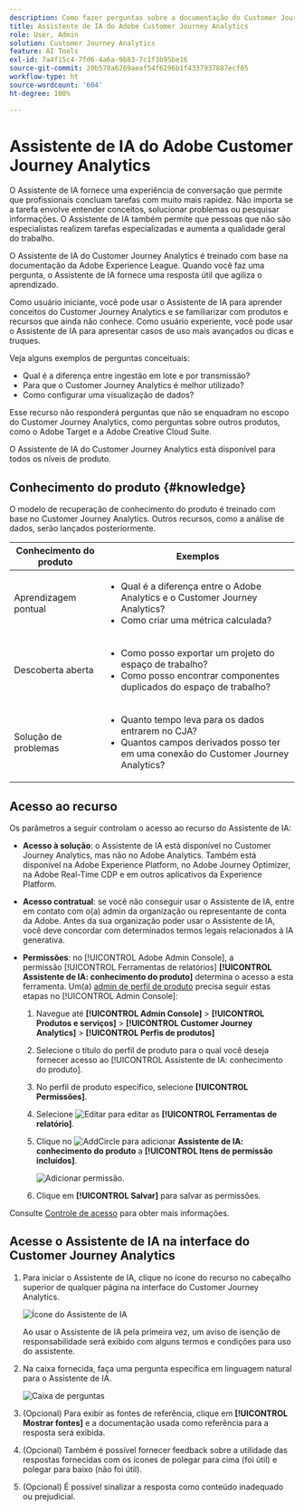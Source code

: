 ```yaml
---
description: Como fazer perguntas sobre a documentação do Customer Journey Analytics
title: Assistente de IA do Adobe Customer Journey Analytics
role: User, Admin
solution: Customer Journey Analytics
feature: AI Tools
exl-id: 7a4f15c4-7fd6-4a6a-9b83-7c1f3b95be16
source-git-commit: 20b578a6269aeaf54f6296b1f4337937887ecf05
workflow-type: ht
source-wordcount: '604'
ht-degree: 100%

---
```



# Assistente de IA do Adobe Customer Journey Analytics

O Assistente de IA fornece uma experiência de conversação que permite que profissionais concluam tarefas com muito mais rapidez. Não importa se a tarefa envolve entender conceitos, solucionar problemas ou pesquisar informações. O Assistente de IA também permite que pessoas que não são especialistas realizem tarefas especializadas e aumenta a qualidade geral do trabalho.

O Assistente de IA do Customer Journey Analytics é treinado com base na documentação da Adobe Experience League. Quando você faz uma pergunta, o Assistente de IA fornece uma resposta útil que agiliza o aprendizado.

Como usuário iniciante, você pode usar o Assistente de IA para aprender conceitos do Customer Journey Analytics e se familiarizar com produtos e recursos que ainda não conhece. Como usuário experiente, você pode usar o Assistente de IA para apresentar casos de uso mais avançados ou dicas e truques.

Veja alguns exemplos de perguntas conceituais:

* Qual é a diferença entre ingestão em lote e por transmissão?
* Para que o Customer Journey Analytics é melhor utilizado?
* Como configurar uma visualização de dados?

Esse recurso não responderá perguntas que não se enquadram no escopo do Customer Journey Analytics, como perguntas sobre outros produtos, como o Adobe Target e a Adobe Creative Cloud Suite.

O Assistente de IA do Customer Journey Analytics está disponível para todos os níveis de produto.

## Conhecimento do produto {#knowledge}

O modelo de recuperação de conhecimento do produto é treinado com base no Customer Journey Analytics. Outros recursos, como a análise de dados, serão lançados posteriormente.

| Conhecimento do produto | Exemplos |
| --- | --- |
| Aprendizagem pontual | <ul><li>Qual é a diferença entre o Adobe Analytics e o Customer Journey Analytics?</li><li>Como criar uma métrica calculada?</li></ul> |
| Descoberta aberta | <ul><li>Como posso exportar um projeto do espaço de trabalho?</li><li>Como posso encontrar componentes duplicados do espaço de trabalho?</li></ul> |
| Solução de problemas | <ul><li>Quanto tempo leva para os dados entrarem no CJA?</li><li>Quantos campos derivados posso ter em uma conexão do Customer Journey Analytics?</li></ul> |

## Acesso ao recurso

Os parâmetros a seguir controlam o acesso ao recurso do Assistente de IA:

* **Acesso à solução**: o Assistente de IA está disponível no Customer Journey Analytics, mas não no Adobe Analytics. Também está disponível na Adobe Experience Platform, no Adobe Journey Optimizer, na Adobe Real-Time CDP e em outros aplicativos da Experience Platform.

* **Acesso contratual**: se você não conseguir usar o Assistente de IA, entre em contato com o(a) admin da organização ou representante de conta da Adobe. Antes da sua organização poder usar o Assistente de IA, você deve concordar com determinados termos legais relacionados à IA generativa.

* **Permissões**: no [!UICONTROL Adobe Admin Console], a permissão [!UICONTROL Ferramentas de relatórios] **[!UICONTROL Assistente de IA: conhecimento do produto]** determina o acesso a esta ferramenta. Um(a) [admin de perfil de produto](https://helpx.adobe.com/br/enterprise/using/manage-product-profiles.html) precisa seguir estas etapas no [!UICONTROL Admin Console]:
   1. Navegue até **[!UICONTROL Admin Console]** > **[!UICONTROL Produtos e serviços]** > **[!UICONTROL Customer Journey Analytics]** > **[!UICONTROL Perfis de produtos]**
   1. Selecione o título do perfil de produto para o qual você deseja fornecer acesso ao [!UICONTROL Assistente de IA: conhecimento do produto].
   1. No perfil de produto específico, selecione **[!UICONTROL Permissões]**.
   1. Selecione ![Editar](/help/assets/icons/Edit.svg) para editar as **[!UICONTROL Ferramentas de relatório]**.
   1. Clique no ![AddCircle](/help/assets/icons/AddCircle.svg) para adicionar **Assistente de IA: conhecimento do produto** a **[!UICONTROL Itens de permissão incluídos]**.

      ![Adicionar permissão](assets/ai-assistant-permissions.png).

   1. Clique em **[!UICONTROL Salvar]** para salvar as permissões.

Consulte [Controle de acesso](/help/technotes/access-control.md#access-control) para obter mais informações.

## Acesse o Assistente de IA na interface do Customer Journey Analytics

1. Para iniciar o Assistente de IA, clique no ícone do recurso no cabeçalho superior de qualquer página na interface do Customer Journey Analytics.

   ![Ícone do Assistente de IA](assets/ai-asst1.png)

   Ao usar o Assistente de IA pela primeira vez, um aviso de isenção de responsabilidade será exibido com alguns termos e condições para uso do assistente.

1. Na caixa fornecida, faça uma pergunta específica em linguagem natural para o Assistente de IA.

   ![Caixa de perguntas](assets/ai-asst2.png)

1. (Opcional) Para exibir as fontes de referência, clique em **[!UICONTROL Mostrar fontes]** e a documentação usada como referência para a resposta será exibida.

1. (Opcional) Também é possível fornecer feedback sobre a utilidade das respostas fornecidas com os ícones de polegar para cima (foi útil) e polegar para baixo (não foi útil).

1. (Opcional) É possível sinalizar a resposta como conteúdo inadequado ou prejudicial.
